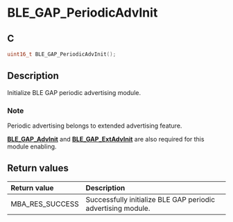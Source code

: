 # BLE_GAP_PeriodicAdvInit

## C

```c
uint16_t BLE_GAP_PeriodicAdvInit();
```

## Description

Initialize BLE GAP periodic advertising module.

### Note

Periodic advertising belongs to extended advertising feature.

**[BLE_GAP_AdvInit](GUID-00582C15-26DA-41D8-8125-1FDD13BCF632.md)** and **[BLE_GAP_ExtAdvInit](GUID-D2DBC15F-67D6-431E-9D69-DAE11D195641.md)** are also required for this module enabling.

## Return values

|Return value|Description|
|:---|:---|
MBA_RES_SUCCESS|Successfully initialize BLE GAP periodic advertising module.|
